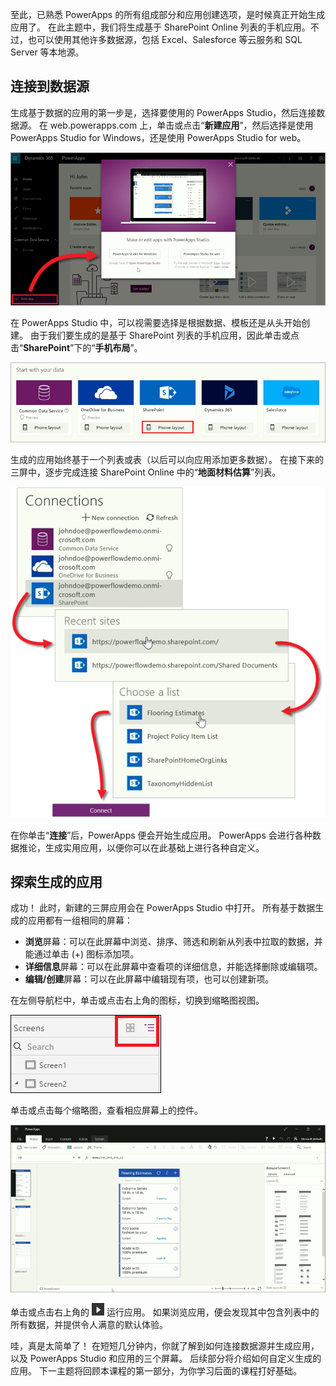 至此，已熟悉 PowerApps 的所有组成部分和应用创建选项，是时候真正开始生成应用了。 在此主题中，我们将生成基于 SharePoint Online 列表的手机应用。不过，也可以使用其他许多数据源，包括 Excel、Salesforce 等云服务和 SQL Server 等本地源。

## <a name="connect-to-a-data-source"></a>连接到数据源
生成基于数据的应用的第一步是，选择要使用的 PowerApps Studio，然后连接数据源。 在 web.powerapps.com 上，单击或点击“**新建应用**”，然后选择是使用 PowerApps Studio for Windows，还是使用 PowerApps Studio for web。

![在 web.powerapps.com 上开始操作](./media/learning-create-first-app-powerapps/generate-choose-studio.png)

在 PowerApps Studio 中，可以视需要选择是根据数据、模板还是从头开始创建。 由于我们要生成的是基于 SharePoint 列表的手机应用，因此单击或点击“**SharePoint**”下的“**手机布局**”。

![基于 SharePoint 列表的手机应用](./media/learning-create-first-app-powerapps/generate-sharepoint-phone.png)

生成的应用始终基于一个列表或表（以后可以向应用添加更多数据）。 在接下来的三屏中，逐步完成连接 SharePoint Online 中的“**地面材料估算**”列表。

![连接 SharePoint Online 列表](./media/learning-create-first-app-powerapps/generate-connect-list.png)

在你单击“**连接**”后，PowerApps 便会开始生成应用。 PowerApps 会进行各种数据推论，生成实用应用，以便你可以在此基础上进行各种自定义。

## <a name="explore-the-generated-app"></a>探索生成的应用
成功！ 此时，新建的三屏应用会在 PowerApps Studio 中打开。 所有基于数据生成的应用都有一组相同的屏幕：

* **浏览**屏幕：可以在此屏幕中浏览、排序、筛选和刷新从列表中拉取的数据，并能通过单击 (+) 图标添加项。
* **详细信息**屏幕：可以在此屏幕中查看项的详细信息，并能选择删除或编辑项。
* **编辑/创建**屏幕：可以在此屏幕中编辑现有项，也可以创建新项。

在左侧导航栏中，单击或点击右上角的图标，切换到缩略图视图。 

![切换视图](./media/learning-create-first-app-powerapps/toggle-view.png)

单击或点击每个缩略图，查看相应屏幕上的控件。

![生成的应用](./media/learning-create-first-app-powerapps/generate-finished-app.png)

单击或点击右上角的 ![启动应用预览箭头](./media/learning-create-first-app-powerapps/f5-arrow-sm.png) 运行应用。 如果浏览应用，便会发现其中包含列表中的所有数据，并提供令人满意的默认体验。

哇，真是太简单了！ 在短短几分钟内，你就了解到如何连接数据源并生成应用，以及 PowerApps Studio 和应用的三个屏幕。 后续部分将介绍如何自定义生成的应用。 下一主题将回顾本课程的第一部分，为你学习后面的课程打好基础。

